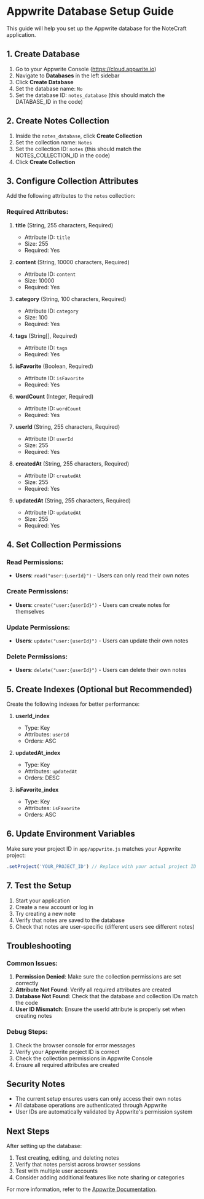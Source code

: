# Appwrite Database Setup Guide

This guide will help you set up the Appwrite database for the NoteCraft application.

## 1. Create Database

1. Go to your Appwrite Console (https://cloud.appwrite.io)
2. Navigate to **Databases** in the left sidebar
3. Click **Create Database**
4. Set the database name: `No`
5. Set the database ID: `notes_database` (this should match the DATABASE_ID in the code)

## 2. Create Notes Collection

1. Inside the `notes_database`, click **Create Collection**
2. Set the collection name: `Notes`
3. Set the collection ID: `notes` (this should match the NOTES_COLLECTION_ID in the code)
4. Click **Create Collection**

## 3. Configure Collection Attributes

Add the following attributes to the `notes` collection:

### Required Attributes:

1. **title** (String, 255 characters, Required)
   - Attribute ID: `title`
   - Size: 255
   - Required: Yes

2. **content** (String, 10000 characters, Required)
   - Attribute ID: `content`
   - Size: 10000
   - Required: Yes

3. **category** (String, 100 characters, Required)
   - Attribute ID: `category`
   - Size: 100
   - Required: Yes

4. **tags** (String[], Required)
   - Attribute ID: `tags`
   - Required: Yes

5. **isFavorite** (Boolean, Required)
   - Attribute ID: `isFavorite`
   - Required: Yes

6. **wordCount** (Integer, Required)
   - Attribute ID: `wordCount`
   - Required: Yes

7. **userId** (String, 255 characters, Required)
   - Attribute ID: `userId`
   - Size: 255
   - Required: Yes

8. **createdAt** (String, 255 characters, Required)
   - Attribute ID: `createdAt`
   - Size: 255
   - Required: Yes

9. **updatedAt** (String, 255 characters, Required)
   - Attribute ID: `updatedAt`
   - Size: 255
   - Required: Yes

## 4. Set Collection Permissions

### Read Permissions:
- **Users**: `read("user:{userId}")` - Users can only read their own notes

### Create Permissions:
- **Users**: `create("user:{userId}")` - Users can create notes for themselves

### Update Permissions:
- **Users**: `update("user:{userId}")` - Users can update their own notes

### Delete Permissions:
- **Users**: `delete("user:{userId}")` - Users can delete their own notes

## 5. Create Indexes (Optional but Recommended)

Create the following indexes for better performance:

1. **userId_index**
   - Type: Key
   - Attributes: `userId`
   - Orders: ASC

2. **updatedAt_index**
   - Type: Key
   - Attributes: `updatedAt`
   - Orders: DESC

3. **isFavorite_index**
   - Type: Key
   - Attributes: `isFavorite`
   - Orders: ASC

## 6. Update Environment Variables

Make sure your project ID in `app/appwrite.js` matches your Appwrite project:

```javascript
.setProject('YOUR_PROJECT_ID') // Replace with your actual project ID
```

## 7. Test the Setup

1. Start your application
2. Create a new account or log in
3. Try creating a new note
4. Verify that notes are saved to the database
5. Check that notes are user-specific (different users see different notes)

## Troubleshooting

### Common Issues:

1. **Permission Denied**: Make sure the collection permissions are set correctly
2. **Attribute Not Found**: Verify all required attributes are created
3. **Database Not Found**: Check that the database and collection IDs match the code
4. **User ID Mismatch**: Ensure the userId attribute is properly set when creating notes

### Debug Steps:

1. Check the browser console for error messages
2. Verify your Appwrite project ID is correct
3. Check the collection permissions in Appwrite Console
4. Ensure all required attributes are created

## Security Notes

- The current setup ensures users can only access their own notes
- All database operations are authenticated through Appwrite
- User IDs are automatically validated by Appwrite's permission system

## Next Steps

After setting up the database:

1. Test creating, editing, and deleting notes
2. Verify that notes persist across browser sessions
3. Test with multiple user accounts
4. Consider adding additional features like note sharing or categories

For more information, refer to the [Appwrite Documentation](https://appwrite.io/docs).
